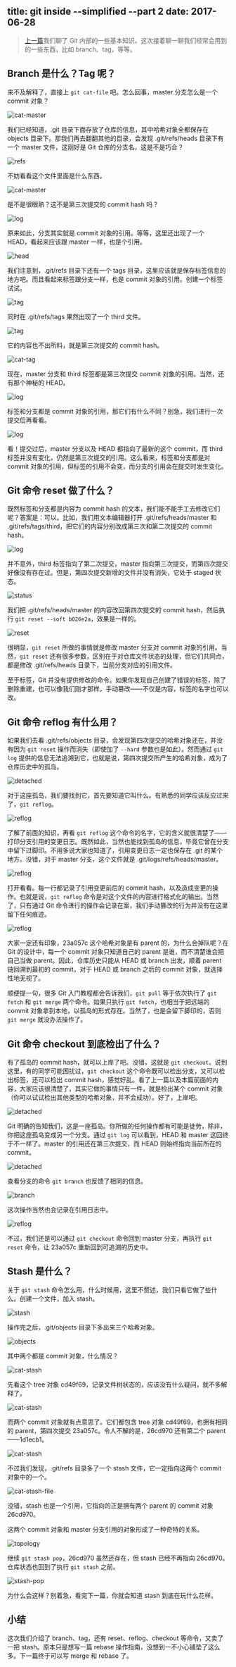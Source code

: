title: git inside --simplified --part 2
date: 2017-06-28
---
> [上一篇](#/blog/articles/2017/git-inside-simplified-part-1/)我们聊了 Git 内部的一些基本知识。这次接着聊一聊我们经常会用到的一些东西，比如 branch、tag，等等。

## Branch 是什么？Tag 呢？

来不及解释了，直接上 `git cat-file` 吧。怎么回事，master 分支怎么是一个 commit 对象？

![cat-master](https://myst729.github.io/blog-images/2017/06/git2-cat-master-1.png)

我们已经知道，.git 目录下面存放了仓库的信息，其中哈希对象全都保存在 objects 目录下。那我们再去翻翻其他的目录，会发现 .git/refs/heads 目录下有一个 master 文件，这刚好是 Git 仓库的分支名，这是不是巧合？

![refs](https://myst729.github.io/blog-images/2017/06/git2-refs.png)

不妨看看这个文件里面是什么东西。

<!-- more -->

![cat-master](https://myst729.github.io/blog-images/2017/06/git2-cat-master-2.png)

是不是很眼熟？这不是第三次提交的 commit hash 吗？

![log](https://myst729.github.io/blog-images/2017/06/git2-log-1.png)

原来如此，分支其实就是 commit 对象的引用。等等，这里还出现了一个 HEAD，看起来应该跟 master 一样，也是个引用。

![head](https://myst729.github.io/blog-images/2017/06/git2-cat-head.png)

我们注意到，.git/refs 目录下还有一个 tags 目录，这里应该就是保存标签信息的地方吧。而且看起来标签跟分支一样，也是 commit 对象的引用。创建一个标签试试。

![tag](https://myst729.github.io/blog-images/2017/06/git2-tag-1.png)

同时在 .git/refs/tags 果然出现了一个 third 文件。

![tag](https://myst729.github.io/blog-images/2017/06/git2-tag-2.png)

它的内容也不出所料，就是第三次提交的 commit hash。

![cat-tag](https://myst729.github.io/blog-images/2017/06/git2-cat-tag.png)

现在，master 分支和 third 标签都是第三次提交 commit 对象的引用。当然，还有那个神秘的 HEAD。

![log](https://myst729.github.io/blog-images/2017/06/git2-log-2.png)

标签和分支都是 commit 对象的引用，那它们有什么不同？别急，我们进行一次提交后再看看。

![log](https://myst729.github.io/blog-images/2017/06/git2-log-3.png)

看！提交过后，master 分支以及 HEAD 都指向了最新的这个 commit，而 third 标签并没有变化，仍然是第三次提交的引用。这么看来，标签和分支都是对 commit 对象的引用，但标签的引用不会变，而分支的引用会在提交时发生变化。

## Git 命令 reset 做了什么？

既然标签和分支都是内容为 commit hash 的文本，我们能不能手工去修改它们呢？答案是：可以。比如，我们用文本编辑器打开 .git/refs/heads/master 和 .git/refs/tags/third，把它们的内容分别改成第三次和第二次提交的 commit hash。

![log](https://myst729.github.io/blog-images/2017/06/git2-log-4.png)

并不意外，third 标签指向了第二次提交，master 指向第三次提交，而第四次提交好像没有存在过。但是，第四次提交新增的文件并没有消失，它处于 staged 状态。

![status](https://myst729.github.io/blog-images/2017/06/git2-status.png)

我们把 .git/refs/heads/master 的内容改回第四次提交的 commit hash，然后执行 `git reset --soft b026e2a`，效果是一样的。

![reset](https://myst729.github.io/blog-images/2017/06/git2-reset.png)

很明显，`git reset` 所做的事情就是修改 master 分支对 commit 对象的引用。当然，`git reset` 还有很多参数，区别在于对仓库文件状态的处理，但它们共同点，都是修改 .git/refs/heads 目录下，当前分支对应的引用文件。

至于标签，Git 并没有提供修改的命令。如果你发现自己创建了错误的标签，除了删除重建，也可以像我们刚才那样，手动篡改——不仅是内容，标签的名字也可以改。

## Git 命令 reflog 有什么用？

如果我们去看 .git/refs/objects 目录，会发现第四次提交的哈希对象还在，并没有因为 `git reset` 操作而消失（即使加了 `--hard` 参数也是如此）。然而通过 `git log` 提供的信息无法追溯到它，也就是说，第四次提交所产生的哈希对象，成为了仓库历史中的孤岛。

![detached](https://myst729.github.io/blog-images/2017/06/git2-detached-1.png)

对于这座孤岛，我们要找到它，首先要知道它叫什么。有熟悉的同学应该反应过来了，`git reflog`。

![reflog](https://myst729.github.io/blog-images/2017/06/git2-reflog-1.png)

了解了前面的知识，再看 `git reflog` 这个命令的名字，它的含义就很清楚了——打印分支引用的变更日志。既然如此，当然也能找到孤岛的信息，毕竟它曾在分支中留下过脚印。不用多说大家也知道了，引用变更日志一定也保存在 .git 的某个地方。没错，对于 master 分支，这个文件就是 .git/logs/refs/heads/master。

![reflog](https://myst729.github.io/blog-images/2017/06/git2-reflog-2.png)

打开看看。每一行都记录了引用变更前后的 commit hash，以及造成变更的操作。也就是说，`git reflog` 命令是对这个文件的内容进行格式化的输出。当然了，只有通过 Git 命令进行的操作会记录在案，我们手动篡改的行为并没有在这里留下任何痕迹。

![reflog](https://myst729.github.io/blog-images/2017/06/git2-reflog-3.png)

大家一定还有印象，23a057c 这个哈希对象是有 parent 的，为什么会掉队呢？在 Git 的设计中，每一个 commit 对象只知道自己的 parent 是谁，而不清楚谁会把自己当做 parent。因此，仓库历史只能从 HEAD 或 branch 出发，顺着 parent 链回溯到最初的 commit，对于 HEAD 或 branch 之后的 commit 对象，就选择性地无视了。

顺便提一句，很多 Git 入门教程都会告诉我们，`git pull` 等于依次执行了 `git fetch` 和 `git merge` 两个命令。如果只执行 `git fetch`，也相当于把远端的 commit 对象拿到本地，以孤岛的形式存在。当然了，也是会留下脚印的，否则 `git merge` 就没办法操作了。

## Git 命令 checkout 到底检出了什么？

有了孤岛的 commit hash，就可以上岸了吧。没错，这就是 `git checkout`。说到这里，有的同学可能困扰过，`git checkout` 这个命令既可以检出分支，又可以检出标签，还可以检出 commit hash，感觉好乱。看了上一篇以及本篇前面的内容，大家应该很清楚了，其实它做的事情只有一件，就是检出某个 commit 对象（你可以试试检出其他类型的哈希对象，并不会成功）。好了，上岸吧。

![detached](https://myst729.github.io/blog-images/2017/06/git2-detached-2.png)

Git 明确的告知我们，这是一座孤岛。你所做的任何操作都有可能是徒劳，除非，你把这座孤岛变成另一个分支。通过 `git log` 可以看到，HEAD 和 master 这回终于不一样了。master 的引用还在第三次提交，而 HEAD 则始终指向当前所在的 commit。

![detached](https://myst729.github.io/blog-images/2017/06/git2-detached-3.png)

查看分支的命令 `git branch` 也反馈了相同的信息。

![branch](https://myst729.github.io/blog-images/2017/06/git2-branch.png)

这次操作当然也会记录在引用日志中。

![reflog](https://myst729.github.io/blog-images/2017/06/git2-reflog-4.png)

不过，我们还是可以通过 `git checkout` 命令回到 master 分支，再执行 `git reset` 命令，让 23a057c 重新回到可追溯的历史中。

## Stash 是什么？

关于 `git stash` 命令怎么用，什么时候用，这里不赘述，我们只看它做了些什么。创建一个文件，加入 stash。

![stash](https://myst729.github.io/blog-images/2017/06/git2-stash.png)

操作完之后，.git/objects 目录下多出来三个哈希对象。

![objects](https://myst729.github.io/blog-images/2017/06/git2-stash-objects.png)

其中两个都是 commit 对象，什么情况？

![cat-stash](https://myst729.github.io/blog-images/2017/06/git2-cat-stash-1.png)

先看这个 tree 对象 cd49f69，记录文件树状态的，应该没有什么疑问，就不多解释了。

![cat-stash](https://myst729.github.io/blog-images/2017/06/git2-cat-stash-2.png)

而两个 commit 对象就有点意思了。它们都包含 tree 对象 cd49f69，也拥有相同的 parent，第四次提交 23a057c。令人不解的是，26cd970 还有第二个 parent——1d1ecb1。

![cat-stash](https://myst729.github.io/blog-images/2017/06/git2-cat-stash-3.png)

不过我们发现，.git/refs 目录多了一个 stash 文件，它一定指向这两个 commit 对象中的一个。

![cat-stash-file](https://myst729.github.io/blog-images/2017/06/git2-cat-stash-file.png)

没错，stash 也是一个引用，它指向的正是拥有两个 parent 的 commit 对象 26cd970。

这两个 commit 对象和 master 分支引用的对象形成了一种奇特的关系。

![topology](https://myst729.github.io/blog-images/2017/06/git2-topology.png)

继续 `git stash pop`，26cd970 虽然还存在，但 stash 已经不再指向 26cd970。仓库状态也回到了执行 `git stash` 之前。

![stash-pop](https://myst729.github.io/blog-images/2017/06/git2-stash-pop.png)

为什么会这样？别着急，看完下一篇，你就会知道 stash 到底在玩什么花样。

## 小结

这次我们介绍了 branch、tag，还有 reset、reflog、checkout 等命令，又卖了一把 stash。原本只是想写一篇 rebase 操作指南，没想到一不小心铺垫了这么多。下一篇终于可以写 merge 和 rebase 了。
